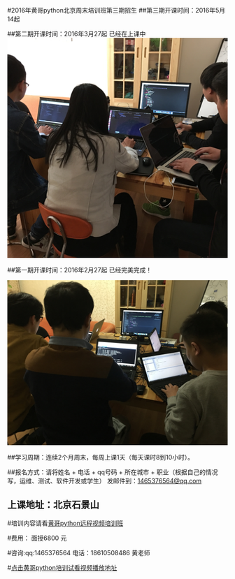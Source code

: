 #2016年黄哥python北京周末培训班第三期招生
##第三期开课时间：2016年5月14起

##第二期开课时间：2016年3月27起 已经在上课中
![](second.JPG)

##第一期开课时间：2016年2月27起 已经完美完成！

![](pythonpeixun.JPG)

##学习周期：连续2个月周末，每周上课1天（每天课时8到10小时）。

##报名方式：请将姓名 + 电话 + qq号码 + 所在城市 + 职业（根据自己的情况写，运维、测试、软件开发或学生） 发邮件到：1465376564@qq.com

## 上课地址：北京石景山
#培训内容请看[黄哥python远程视频培训班](https://github.com/pythonpeixun/article/blob/master/index.md)

#费用：  面授6800 元

#咨询:qq:1465376564 电话：18610508486 黄老师

#[点击黄哥python培训试看视频播放地址](https://github.com/pythonpeixun/article/blob/master/python_shiping.md)
